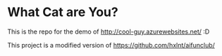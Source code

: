 # What Cat are You?

This is the repo for the demo of http://cool-guy.azurewebsites.net/ :D

This project is a modified version of https://github.com/hxlnt/aifunclub/ 